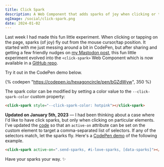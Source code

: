 ```yaml
---
title: Click Spark
description: A Web Component that adds sparks of joy when clicking or tapping on the page.
ogImage: /social/click-spark.png
date: 2024-01-02
---
```


Last week I had made this fun little experiment. When clicking or tapping on the page, sparks (of joy) fly out from the mouse cursor/tap position. It started with me just messing around a bit in CodePen, but after sharing and getting a few friendly nudges on [my Mastodon post](https://mastodon.social/@hexagoncircle@fosstodon.org/111659424760546483), this fun little experiment evolved into the `<click-spark>` Web Component which is now available in a [GitHub repo](https://github.com/hexagoncircle/click-spark).

Try it out in the CodePen demo below.

{% codepen "https://codepen.io/hexagoncircle/pen/bGZdWyw", 350 %}

The spark color can be modified by setting a color value to the `--click-spark-color` custom property:

```html
<click-spark style="--click-spark-color: hotpink"></click-spark>
```

**Updated on January 5th, 2023** — I had been thinking about a case where I'd like to have click sparks, but only when clicking on particular elements. I've updated the [code](https://github.com/hexagoncircle/click-spark) so that an `active-on` attribute can be set on the custom element to target a comma-separated list of selectors. If any of the selectors match, let the sparks fly. Here's a [CodePen demo](https://codepen.io/hexagoncircle/pen/rNReOPd) of the following example.

```html
<click-spark active-on=".send-sparks, #i-love-sparks, [data-sparks]"></click-spark>
```

Have your sparks your way. ✨


